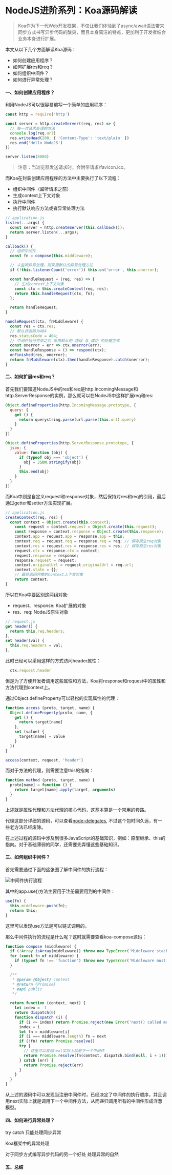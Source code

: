 # NodeJS进阶系列：Koa源码解读

> Koa作为下一代Web开发框架，不仅让我们体验到了async/await语法带来同步方式书写异步代码的酸爽，而且本身简洁的特点，更加利于开发者结合业务本身进行扩展。

  本文从以下几个方面解读Koa源码：

  - 如何创建应用程序？
  - 如何扩展res和req？
  - 如何组织中间件？
  - 如何进行异常处理？

#### 一、如何创建应用程序？

  利用NodeJS可以很容易编写一个简单的应用程序：

```JavaScript
const http = require('http')

const server = http.createServer((req, res) => {
  // 每一次请求处理的方法
  console.log(req.url)
  res.writeHead(200, { 'Content-Type': 'text/plain' })
  res.end('Hello NodeJS')
})

server.listen(8080)
```

> 注意：当浏览器发送请求时，会附带请求/favicon.ico。

  而Koa在封装创建应用程序的方法中主要执行了以下流程：

  - 组织中间件（监听请求之前）
  - 生成context上下文对象
  - 执行中间件
  - 执行默认响应方法或者异常处理方法

```JavaScript
// application.js
listen(...args) {
  const server = http.createServer(this.callback());
  return server.listen(...args);
}

callback() {
  // 组织中间件
  const fn = compose(this.middleware);

  // 未监听异常处理，则采用默认的异常处理方法
  if (!this.listenerCount('error')) this.on('error', this.onerror);

  const handleRequest = (req, res) => {
    // 生成context上下文对象
    const ctx = this.createContext(req, res);
    return this.handleRequest(ctx, fn);
  };

  return handleRequest;
}

handleRequest(ctx, fnMiddleware) {
  const res = ctx.res;
  // 默认状态码为404
  res.statusCode = 404;
  // 中间件执行完毕之后 采用默认的 错误 与 成功 的处理方式
  const onerror = err => ctx.onerror(err);
  const handleResponse = () => respond(ctx);
  onFinished(res, onerror);
  return fnMiddleware(ctx).then(handleResponse).catch(onerror);
}
```

#### 二、如何扩展res和req？

  首先我们要知道NodeJS中的res和req是http.IncomingMessage和http.ServerResponse的实例，那么就可以在NodeJS中这样扩展req和res:

```JavaScript
Object.defineProperties(http.IncomingMessage.prototype, {
  query: {
    get () {
      return querystring.parse(url.parse(this.url).query)
    }
  }
})

Object.defineProperties(http.ServerResponse.prototype, {
  json: {
    value: function (obj) {
      if (typeof obj === 'object') {
        obj = JSON.stringify(obj)
      }
      this.end(obj)
    }
  }
})
```

  而Koa中则是自定义request和response对象，然后保持对res和req的引用，最后通过getter和setter方法实现扩展。

```JavaScript
// application.js
createContext(req, res) {
  const context = Object.create(this.context);
    const request = context.request = Object.create(this.request);
    const response = context.response = Object.create(this.response);
    context.app = request.app = response.app = this;
    context.req = request.req = response.req = req; // 保存原生req对象
    context.res = request.res = response.res = res; // 保存原生res对象
    request.ctx = response.ctx = context;
    request.response = response;
    response.request = request;
    context.originalUrl = request.originalUrl = req.url;
    context.state = {};
    // 最终返回完整的context上下文对象
    return context;
}
```

  所以在Koa中要区别这两组对象:

  - request、response: Koa扩展的对象
  - res、req: NodeJS原生对象

```JavaScript
// request.js
get header() {
  return this.req.headers;
},
set header(val) {
  this.req.headers = val;
},
```

  此时已经可以采用这样的方式访问header属性：

```JavaScript
  ctx.request.header
```

  但是为了方便开发者调用这些属性和方法，Koa将response和request中的属性和方法代理到context上。

  通过Object.defineProperty可以轻松的实现属性的代理：

```JavaScript
function access (proto, target, name) {
  Object.defineProperty(proto, name, {
    get () {
      return target[name]
    },
    set (value) {
      target[name] = value
    }
  })
}

access(context, request, 'header')
```

  而对于方法的代理，则需要注意this的指向：

```JavaScript
function method (proto, target, name) {
  proto[name] = function () {
    return target[name].apply(target, arguments)
  }
}
```

  上述就是属性代理和方法代理的核心代码，这基本算是一个常用的套路。


  代理这部分详细的源码，可以查看[node-delegates](https://github.com/tj/node-delegates/blob/master/index.js), 不过这个包时间久远，有一些老方法已经废除。

  在上述过程的源码中涉及到很多JavaScript的基础知识，例如：原型继承、this的指向。对于基础薄弱的同学，还需要先弄懂这些基础知识。

#### 三、如何组织中间件？

  首先需要通过下面的这张图了解中间件的执行流程：

![中间件执行流程](https://github.com/koajs/koa/blob/master/docs/middleware.gif)

  其中的app.use()方法主要用于注册需要用到的中间件：

```JavaScript
use(fn) {
  this.middleware.push(fn);
  return this;
}
```

  这里可以发现use方法是可以链式调用的。

  那么中间件执行的流程是什么呢？这时就需要查看koa-compose源码：

```JavaScript
function compose (middleware) {
  if (!Array.isArray(middleware)) throw new TypeError('Middleware stack must be an array!')
  for (const fn of middleware) {
    if (typeof fn !== 'function') throw new TypeError('Middleware must be composed of functions!')
  }

  /**
   * @param {Object} context
   * @return {Promise}
   * @api public
   */

  return function (context, next) {
    let index = -1
    return dispatch(0)
    function dispatch (i) {
      if (i <= index) return Promise.reject(new Error('next() called multiple times'))
      index = i
      let fn = middleware[i]
      if (i === middleware.length) fn = next
      if (!fn) return Promise.resolve()
      try {
        // 这里可以发现next实际上就是下一个中间件
        return Promise.resolve(fn(context, dispatch.bind(null, i + 1))); 
      } catch (err) {
        return Promise.reject(err)
      }
    }
  }
}
```

  从上述的源码中可以发现当注册中间件时，已经决定了中间件的执行顺序，并且调用next实际上就是调用下一个中间件方法，从而递归调用所有的中间件形成洋葱模型。

#### 四、如何进行异常处理？

  try catch 只能处理同步异常

  Koa框架中的异常处理

  对于同步方式编写异步代码的另一个好处 处理异常的自然

#### 五、总结

   





